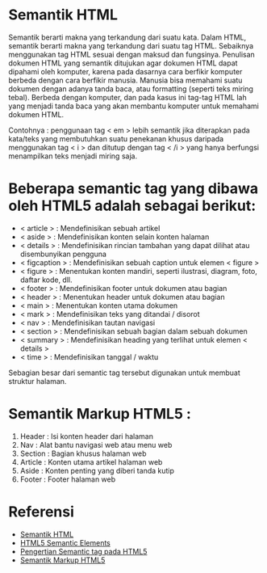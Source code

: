 # Semantik HTML
Semantik berarti makna yang terkandung dari suatu kata. Dalam HTML, semantik berarti makna yang terkandung dari suatu tag HTML. Sebaiknya menggunakan tag HTML sesuai dengan maksud dan fungsinya.
Penulisan dokumen HTML yang semantik ditujukan agar dokumen HTML dapat dipahami oleh komputer, karena pada dasarnya cara berfikir komputer berbeda dengan cara berfikir manusia.
Manusia bisa memahami suatu dokumen dengan adanya tanda baca, atau formatting (seperti teks miring tebal). Berbeda dengan komputer, dan pada kasus ini tag-tag HTML lah yang menjadi tanda baca yang akan membantu komputer untuk memahami dokumen HTML.

Contohnya : penggunaan tag < em > lebih semantik jika diterapkan pada kata/teks yang membutuhkan suatu penekanan khusus daripada menggunakan tag < i > dan ditutup dengan tag < /i > yang hanya berfungsi menampilkan teks menjadi miring saja.

# Beberapa semantic tag yang dibawa oleh HTML5 adalah sebagai berikut:

* < article > : Mendefinisikan sebuah artikel
* < aside > : Mendefinisikan konten selain konten halaman
* < details > : Mendefinisikan rincian tambahan yang dapat dilihat atau disembunyikan pengguna
* < figcaption > : Mendefinisikan sebuah caption untuk elemen < figure >
* < figure > : Menentukan konten mandiri, seperti ilustrasi, diagram, foto, daftar kode, dll.
* < footer > : Mendefinisikan footer untuk dokumen atau bagian
* < header > : Menentukan header untuk dokumen atau bagian
* < main > : Menentukan konten utama dokumen
* < mark > : Mendefinisikan teks yang ditandai / disorot
* < nav > : Mendefinisikan tautan navigasi
* < section > : Mendefinisikan sebuah bagian dalam sebuah dokumen
* < summary > : Mendefinisikan heading yang terlihat untuk elemen < details >
* < time > : Mendefinisikan tanggal / waktu

Sebagian besar dari semantic tag tersebut digunakan untuk membuat struktur halaman.

# Semantik Markup HTML5 :
1. Header : Isi konten header dari halaman
2. Nav : Alat bantu navigasi web atau menu web
3. Section : Bagian khusus halaman web
4. Article : Konten utama artikel halaman web
5. Aside : Konten penting yang diberi tanda kutip
6. Footer : Footer halaman web

# Referensi
* [Semantik HTML](http://www.webhozz.com/blog/semantik-html/)
* [HTML5 Semantic Elements](https://www.w3schools.com/html/html5_semantic_elements.asp)
* [Pengertian Semantic tag pada HTML5](http://www.duniailkom.com/tutorial-belajar-html5-pengertian-semantic-tag-pada-html5/)
* [Semantik Markup HTML5](https://mkhuda.com/teknologi/semantik-markup-html5/)
